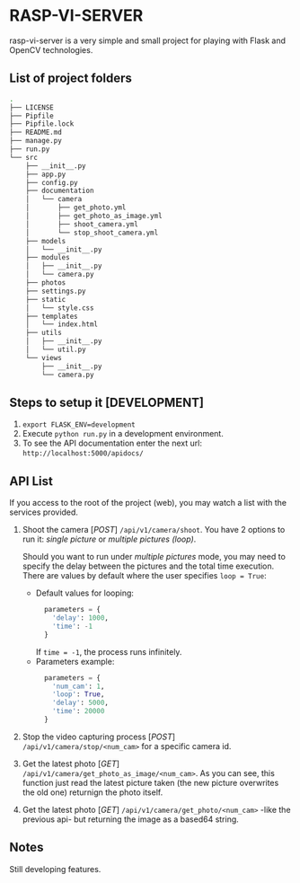 # RASP-VI-SERVER
rasp-vi-server is a very simple and small project for playing with Flask and OpenCV technologies.

## List of project folders
```bash
.
├── LICENSE
├── Pipfile
├── Pipfile.lock
├── README.md
├── manage.py
├── run.py
└── src
    ├── __init__.py
    ├── app.py
    ├── config.py
    ├── documentation
    │   └── camera
    │       ├── get_photo.yml
    │       ├── get_photo_as_image.yml
    │       ├── shoot_camera.yml
    │       └── stop_shoot_camera.yml
    ├── models
    │   └── __init__.py
    ├── modules
    │   ├── __init__.py
    │   └── camera.py
    ├── photos
    ├── settings.py
    ├── static
    │   └── style.css
    ├── templates
    │   └── index.html
    ├── utils
    │   ├── __init__.py
    │   └── util.py
    └── views
        ├── __init__.py
        └── camera.py
```


## Steps to setup it [DEVELOPMENT]
1. `export FLASK_ENV=development`
2. Execute `python run.py` in a development environment.
3. To see the API documentation enter the next url: `http://localhost:5000/apidocs/`

## API List
If you access to the root of the project (web), you may watch a list with the services provided.
1. Shoot the camera [*POST*] `/api/v1/camera/shoot`. You have 2 options to run it: *single picture* or *multiple pictures (loop)*.
  
    Should you want to run under *multiple pictures* mode, you may need to specify the delay between the pictures and the total time execution. There are values by default where the user specifies `loop = True`:
    - Default values for looping:
      ```python
        parameters = {
          'delay': 1000,
          'time': -1
        }
      ```
      If `time = -1`, the process runs infinitely.
    - Parameters example:
      ```python
        parameters = {
          'num_cam': 1,
          'loop': True,
          'delay': 5000,
          'time': 20000
        }
      ``` 
2. Stop the video capturing process [*POST*] `/api/v1/camera/stop/<num_cam>` for a specific camera id.
3. Get the latest photo [*GET*] `/api/v1/camera/get_photo_as_image/<num_cam>`. As you can see, this function just read the latest picture taken (the new picture overwrites the old one) returnign the photo itself.
4. Get the latest photo [*GET*] `/api/v1/camera/get_photo/<num_cam>` -like the previous api- but returning the image as a based64 string.

## **Notes**
Still developing features.